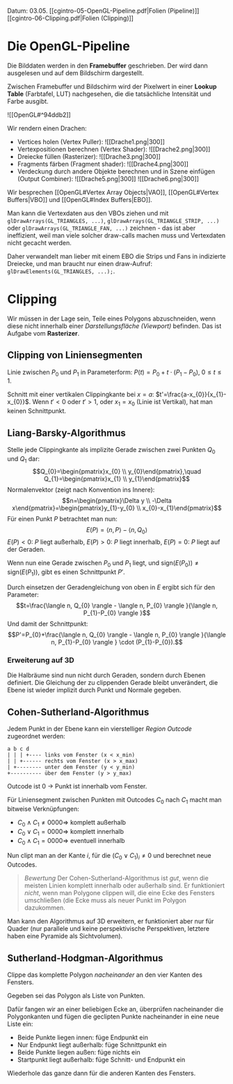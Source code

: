 Datum: 03.05.
[[cgintro-05-OpenGL-Pipeline.pdf|Folien (Pipeline)]]
[[cgintro-06-Clipping.pdf|Folien (Clipping)]]

# Die OpenGL-Pipeline

Die Bilddaten werden in den **Framebuffer** geschrieben. Der wird dann ausgelesen und auf dem Bildschirm dargestellt.

Zwischen Framebuffer und Bildschirm wird der Pixelwert in einer **Lookup Table** (Farbtafel, LUT) nachgesehen, die die tatsächliche Intensität und Farbe ausgibt.

![[OpenGL#^94ddb2]]

Wir rendern einen Drachen:

- Vertices holen (Vertex Puller):
  ![[Drache1.png|300]]
- Vertexpositionen berechnen (Vertex Shader):
  ![[Drache2.png|300]]
- Dreiecke füllen (Rasterizer):
  ![[Drache3.png|300]]
- Fragments färben (Fragment shader):
  ![[Drache4.png|300]]
- Verdeckung durch andere Objekte berechnen und in Szene einfügen (Output Combiner): ![[Drache5.png|300]] ![[Drache6.png|300]]

Wir besprechen [[OpenGL#Vertex Array Objects|VAO]], [[OpenGL#Vertex Buffers|VBO]] und [[OpenGL#Index Buffers|EBO]].

Man kann die Vertexdaten aus den VBOs ziehen und mit `glDrawArrays(GL_TRIANGLES, ...)`, `glDrawArrays(GL_TRIANGLE_STRIP, ...)` oder `glDrawArrays(GL_TRIANGLE_FAN, ...)` zeichnen - das ist aber ineffizient, weil man viele solcher draw-calls machen muss und Vertexdaten nicht gecacht werden.

Daher verwandelt man lieber mit einem EBO die Strips und Fans in indizierte Dreiecke, und man braucht nur einen draw-Aufruf: `glDrawElements(GL_TRIANGLES, ...);`.

# Clipping

Wir müssen in der Lage sein, Teile eines Polygons abzuschneiden, wenn diese nicht innerhalb einer *Darstellungsfläche (Viewport)* befinden. Das ist Aufgabe vom **Rasterizer**.

## Clipping von Liniensegmenten

Linie zwischen $P_0$ und $P_1$ in Parameterform: $P(t) = P_{0}+t \cdot (P_{1}-P_{0}),\;0\leq t \leq 1.$

Schnitt mit einer vertikalen Clippingkante bei $x=a:$ $t'=\frac{a-x_{0}}{x_{1}-x_{0}}$.
Wenn $t'<0$ oder $t'>1$, oder $x_{1}=x_{0}$ (Linie ist Vertikal), hat man keinen Schnittpunkt.

## Liang-Barsky-Algorithmus

Stelle jede Clippingkante als implizite Gerade zwischen zwei Punkten $Q_0$ und $Q_1$ dar: $$Q_{0}=\begin{pmatrix}x_{0} \\ y_{0}\end{pmatrix},\quad Q_{1}=\begin{pmatrix}x_{1} \\ y_{1}\end{pmatrix}$$
Normalenvektor (zeigt nach Konvention ins Innere): $$n=\begin{pmatrix}\Delta y \\ -\Delta x\end{pmatrix}=\begin{pmatrix}y_{1}-y_{0} \\ x_{0}-x_{1}\end{pmatrix}$$
Für einen Punkt $P$ betrachtet man nun: $$E(P) = \langle n, P \rangle -\langle n, Q_{0} \rangle $$
$E(P)<0$: $P$ liegt außerhalb, $E(P)>0$: $P$ liegt innerhalb, $E(P)=0$: $P$ liegt auf der Geraden.

Wenn nun eine Gerade zwischen $P_0$ und $P_1$ liegt, und $\text{sign}(E(P_{0})) \neq \text{sign}(E(P_{1}))$, gibt es einen Schnittpunkt $P'$.

Durch einsetzen der Geradengleichung von oben in $E$ ergibt sich für den Parameter: $$t=\frac{\langle n, Q_{0} \rangle - \langle n, P_{0} \rangle }{\langle n, P_{1}-P_{0} \rangle }$$
Und damit der Schnittpunkt: $$P'=P_{0}+\frac{\langle n, Q_{0} \rangle - \langle n, P_{0} \rangle }{\langle n, P_{1}-P_{0} \rangle } \cdot (P_{1}-P_{0}).$$
### Erweiterung auf 3D

Die Halbräume sind nun nicht durch Geraden, sondern durch Ebenen definiert.
Die Gleichung der zu clippenden Gerade bleibt unverändert, die Ebene ist wieder implizit durch Punkt und Normale gegeben.

## Cohen-Sutherland-Algorithmus

Jedem Punkt in der Ebene kann ein vierstelliger *Region Outcode* zugeordnet werden:
```
a b c d
| | | +---- links vom Fenster (x < x_min)
| | +------ rechts vom Fenster (x > x_max)
| +-------- unter dem Fenster (y < y_min)
+---------- über dem Fenster (y > y_max)
```

Outcode ist 0 $\to$ Punkt ist innerhalb vom Fenster.

Für Liniensegment zwischen Punkten mit Outcodes $C_0$ nach $C_1$ macht man bitweise Verknüpfungen:
- $C_{0} \land C_{1} \neq 0000 \Rightarrow$ komplett außerhalb
- $C_{0} \lor C_{1} = 0000 \Rightarrow$ komplett innerhalb
- $C_{0} \land C_{1} = 0000 \Rightarrow$ eventuell innerhalb

Nun clipt man an der Kante $i$, für die $(C_{0} \lor C_{1})_{i} \neq 0$ und berechnet neue Outcodes.

> *Bewertung*
> Der Cohen-Sutherland-Algorithmus ist *gut*, wenn die meisten Linien komplett innerhalb oder außerhalb sind.
> Er funktioniert *nicht*, wenn man Polygone clippen will, die eine Ecke des Fensters umschließen (die Ecke muss als neuer Punkt im Polygon dazukommen.

Man kann den Algorithmus auf 3D erweitern, er funktioniert aber nur für Quader (nur parallele und keine perspektivische Perspektiven, letztere haben eine Pyramide als Sichtvolumen).

## Sutherland-Hodgman-Algorithmus

Clippe das komplette Polygon *nacheinander* an den vier Kanten des Fensters.

Gegeben sei das Polygon als Liste von Punkten.

Dafür fangen wir an einer beliebigen Ecke an, überprüfen nacheinander die Polygonkanten und fügen die geclipten Punkte nacheinander in eine neue Liste ein:
- Beide Punkte liegen innen: füge Endpunkt ein
- Nur Endpunkt liegt außerhalb: füge Schnittpunkt ein
- Beide Punkte liegen außen: füge nichts ein
- Startpunkt liegt außerhalb: füge Schnitt- und Endpunkt ein

Wiederhole das ganze dann für die anderen Kanten des Fensters.

